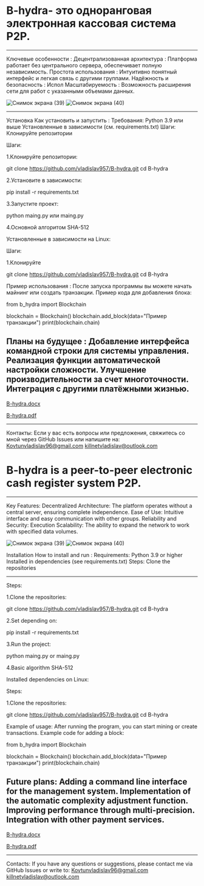 # B-hydra- это одноранговая электронная кассовая система P2P.

 ---

Ключевые особенности :
Децентрализованная архитектура : Платформа работает без центрального сервера, обеспечивает полную независимость.
Простота использования : Интуитивно понятный интерфейс и легкая связь с другими группами.
Надёжность и безопасность : Испол
Масштабируемость : Возможность расширения сети для работ с указанными объемами данных.

![Снимок экрана (39)](https://github.com/user-attachments/assets/096c8c4e-2ddb-45cd-b01d-b5c89ee1980c)
![Снимок экрана (40)](https://github.com/user-attachments/assets/5daa4e3d-bff6-4995-b1f3-77bda0f0cbcf)

 ---

 Установка
Как установить и запустить :
Требования:
Python 3.9 или выше
Установленные в зависимости (см. requirements.txt)
Шаги:
Клонируйте репозитории


Шаги:

1.Клонируйте репозитории:

git clone https://github.com/vladislav957/B-hydra.git
cd B-hydra

2.Установите в зависимости:

pip install -r requirements.txt

3.Запустите проект:

python maing.py или maing.py

4.Основной алгоритом SHA-512

Установленные в зависимости на Linux:

Шаги:

1.Клонируйте

 git clone
https://github.com/vladislav957/B-hydra.git
cd B-hydra

Пример использования :
После запуска программы вы можете начать майнинг или создать транзакции. Пример кода для добавления блока:

from b_hydra import Blockchain

blockchain = Blockchain()
blockchain.add_block(data="Пример транзакции")
print(blockchain.chain)

Планы на будущее :
Добавление интерфейса командной строки для системы управления.
Реализация функции автоматической настройки сложности.
Улучшение производительности за счет многоточности.
Интеграция с другими платёжными жизнью.
 ---
[B-hydra.docx](https://github.com/user-attachments/files/19970749/B-hydra.docx)

[B-hydra.pdf](https://github.com/user-attachments/files/20148652/B-hydra.pdf)

 ---
Контакты:
Если у вас есть вопросы или предложения, свяжитесь со мной через GitHub Issues или напишите на: Kovtunvladislav96@gmail.com killnetvladislav@outlook.com

# B-hydra is a peer-to-peer electronic cash register system P2P.

 ---

Key Features: Decentralized Architecture: The platform operates without a central server, ensuring complete independence. Ease of Use: Intuitive interface and easy communication with other groups. Reliability and Security: Execution Scalability: The ability to expand the network to work with specified data volumes.

![Снимок экрана (39)](https://github.com/user-attachments/assets/4f05102c-824f-42a4-b1f4-73bfbae0db3a)
![Снимок экрана (40)](https://github.com/user-attachments/assets/2f56edec-3b73-435f-8394-1870d88855ae)

Installation
How to install and run : Requirements: Python 3.9 or higher Installed in dependencies (see requirements.txt) Steps: Clone the repositories

 ---

Steps:

1.Clone the repositories:

git clone https://github.com/vladislav957/B-hydra.git
cd B-hydra

2.Set depending on:

pip install -r requirements.txt

3.Run the project:

python maing.py or maing.py

4.Basic algorithm SHA-512

Installed dependencies on Linux:

Steps:

1.Clone the repositories:

git clone
https://github.com/vladislav957/B-hydra.git
cd B-hydra

Example of usage: After running the program, you can start mining or create transactions. Example code for adding a block:

from b_hydra import Blockchain

blockchain = Blockchain()
blockchain.add_block(data="Пример транзакции")
print(blockchain.chain)

Future plans: Adding a command line interface for the management system. Implementation of the automatic complexity adjustment function. Improving performance through multi-precision. Integration with other payment services.
 ---
[B-hydra.docx](https://github.com/user-attachments/files/19970757/B-hydra.docx)

[B-hydra.pdf](https://github.com/user-attachments/files/20148653/B-hydra.pdf)

 ---
Contacts: If you have any questions or suggestions, please contact me via GitHub Issues or write to: Kovtunvladislav96@gmail.com killnetvladislav@outlook.com
